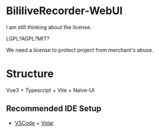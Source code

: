 # BililiveRecorder-WebUI

I am still thinking about the license.

LGPL?AGPL?MIT?

We need a license to protect project from merchant's abuse.

# Structure

Vue3 + Typescript + Vite + Naive-UI

## Recommended IDE Setup

- [VSCode](https://code.visualstudio.com/) + [Volar](https://marketplace.visualstudio.com/items?itemName=johnsoncodehk.volar)

